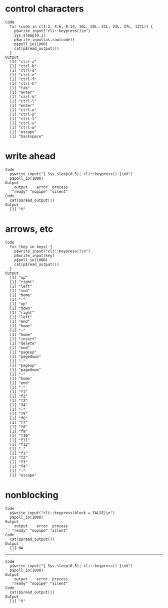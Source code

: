 # control characters

    Code
      for (code in c(1:2, 4:6, 8:14, 16L, 20L, 21L, 23L, 27L, 127L)) {
        p$write_input("cli::keypress()\n")
        Sys.sleep(0.1)
        p$write_input(as.raw(code))
        p$poll_io(1000)
        cat(p$read_output())
      }
    Output
      [1] "ctrl-a"
      [1] "ctrl-b"
      [1] "ctrl-d"
      [1] "ctrl-e"
      [1] "ctrl-f"
      [1] "ctrl-h"
      [1] "tab"
      [1] "enter"
      [1] "ctrl-k"
      [1] "ctrl-l"
      [1] "enter"
      [1] "ctrl-n"
      [1] "ctrl-p"
      [1] "ctrl-t"
      [1] "ctrl-u"
      [1] "ctrl-w"
      [1] "escape"
      [1] "backspace"

# write ahead

    Code
      p$write_input("{ Sys.sleep(0.5); cli::keypress() }\nX")
      p$poll_io(1000)
    Output
        output    error  process 
       "ready" "nopipe" "silent" 
    Code
      cat(p$read_output())
    Output
      [1] "X"

# arrows, etc

    Code
      for (key in keys) {
        p$write_input("cli::keypress()\n")
        p$write_input(key)
        p$poll_io(1000)
        cat(p$read_output())
      }
    Output
      [1] "up"
      [1] "right"
      [1] "left"
      [1] "end"
      [1] "home"
      [1] "-"
      [1] "up"
      [1] "down"
      [1] "right"
      [1] "left"
      [1] "end"
      [1] "home"
      [1] "-"
      [1] "home"
      [1] "insert"
      [1] "delete"
      [1] "end"
      [1] "pageup"
      [1] "pagedown"
      [1] "-"
      [1] "pageup"
      [1] "pagedown"
      [1] "-"
      [1] "home"
      [1] "end"
      [1] "-"
      [1] "f1"
      [1] "f2"
      [1] "f3"
      [1] "f4"
      [1] "-"
      [1] "f5"
      [1] "f6"
      [1] "f7"
      [1] "f8"
      [1] "f9"
      [1] "f10"
      [1] "f11"
      [1] "f12"
      [1] "-"
      [1] "f1"
      [1] "f2"
      [1] "f3"
      [1] "f4"
      [1] "-"
      [1] "escape"

# nonblocking

    Code
      p$write_input("cli::keypress(block = FALSE)\n")
      p$poll_io(1000)
    Output
        output    error  process 
       "ready" "nopipe" "silent" 
    Code
      cat(p$read_output())
    Output
      [1] NA

---

    Code
      p$write_input("{ Sys.sleep(0.5); cli::keypress() }\nX")
      p$poll_io(1000)
    Output
        output    error  process 
       "ready" "nopipe" "silent" 
    Code
      cat(p$read_output())
    Output
      [1] "X"

